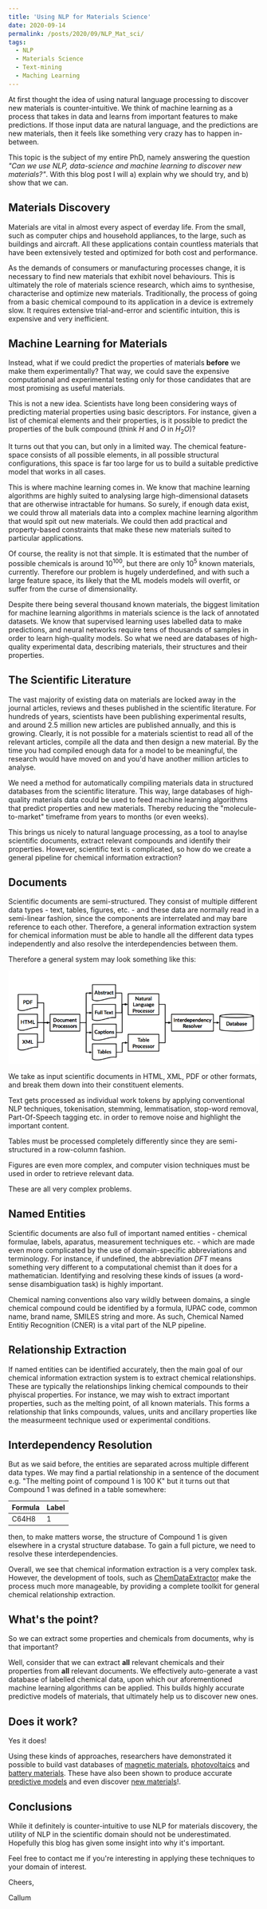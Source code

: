 ```yaml
---
title: 'Using NLP for Materials Science'
date: 2020-09-14
permalink: /posts/2020/09/NLP_Mat_sci/
tags:
  - NLP
  - Materials Science
  - Text-mining
  - Maching Learning
---
```

At first thought the idea of using natural language processing to discover new materials is counter-intuitive. We think of machine learning as a process that takes in data and learns from important features to make predictions. If those input data are natural language, and the predictions are new materials, then it feels like something very crazy has to happen in-between.

This topic is the subject of my entire PhD, namely answering the question <i>"Can we use NLP, data-science and machine learning to discover new materials?"</i>. With this blog post I will a) explain why we should try, and b) show that we can.

## Materials Discovery

Materials are vital in almost every aspect of everday life. From the small, such as computer chips and household appliances, to the large, such as buildings and aircraft. All these applications contain countless materials that have been extensively tested and optimized for both cost and performance.  

As the demands of consumers or manufacturing processes change, it is necessary to find new materials that exhibit novel behaviours. This is ultimately the role of materials science research, which aims to synthesise, characterise and optimize new materials. Traditionally, the process of going from a basic chemical compound to its application in a device is extremely slow. It requires extensive trial-and-error and scientific intuition, this is expensive and very inefficient.

## Machine Learning for Materials

Instead, what if we could predict the properties of materials <b>before</b> we make them experimentally? That way, we could save the expensive computational and experimental testing only for those candidates that are most promising as useful materials.

This is not a new idea. Scientists have long been considering ways of predicting material properties using basic descriptors. For instance, given a list of chemical elements and their properties, is it possible to predict the properties of the bulk compound (think $H$ and $O$ in $H_2O$)?

It turns out that you can, but only in a limited way. The chemical feature-space consists of all possible elements, in all possible structural configurations, this space is far too large for us to build a suitable predictive model that works in all cases.

This is where machine learning comes in. We know that machine learning algorithms are highly suited to analysing large high-dimensional datasets that are otherwise intractable for humans. So surely, if enough data exist, we could throw all materials data into a complex machine learning algorithm that would spit out new materials. We could then add practical and property-based constraints that make these new materials suited to particular applications.

Of course, the reality is not that simple. It is estimated that the number of possible chemicals is around $10^{100}$, but there are only $10^5$ known materials, currently. Therefore our problem is hugely underdefined, and with such a large feature space, its likely that the ML models models will overfit, or suffer from the curse of dimensionality.  

Despite there being several thousand known materials, the biggest limitation for machine learning algorithms in materials science is the lack of annotated datasets. We know that supervised learning uses labelled data to make predictions, and neural networks require tens of thousands of samples in order to learn high-quality models. So what we need are databases of high-quality experimental data, describing materials, their structures and their properties.

## The Scientific Literature

The vast majority of existing data on materials are locked away in the journal articles, reviews and theses published in the scientific literature. For hundreds of years, scientists have been publishing experimental results, and around 2.5 million new articles are published annually, and this is growing. Clearly, it is not possible for a materials scientist to read all of the relevant articles, compile all the data and then design a new material. By the time you had compiled enough data for a model to be meaningful, the research would have moved on and you'd have another million articles to analyse.

We need a method for automatically compiling materials data in structured databases from the scientific literature. This way, large databases of high-quality materials data could be used to feed machine learning algorithms that predict properties and new materials. Thereby reducing the "molecule-to-market" timeframe from years to months (or even weeks).

This brings us nicely to natural language processing, as a tool  to anaylse scientific documents, extract relevant compounds and identify their properties. However, scientific text is complicated, so how do we create a general pipeline for chemical information extraction?

## Documents
Scientific documents are semi-structured. They consist of multiple different data types - text, tables, figures, etc. - and these data are normally read in a semi-linear fashion, since the components are interrelated and may bare reference to each other. Therefore, a general information extraction system for chemical information must be able to handle all the different data types independently and also resolve the interdependencies between them.

Therefore a general system may look something like this:

![CDE](/images/system_overview.png)

We take as input scientific documents in HTML, XML, PDF or other formats, and break them down into their constituent elements.

Text gets processed as individual work tokens by applying conventional NLP techniques, tokenisation, stemming, lemmatisation, stop-word removal, Part-Of-Speech tagging etc. in order to remove noise and highlight the important content.

Tables must be processed completely differently since they are semi-structured in a row-column fashion.

Figures are even more complex, and computer vision techniques must be used in order to retrieve relevant data.

These are all very complex problems.

## Named Entities
Scientific documents are also full of important named entities - chemical formulae, labels, aparatus, measurement techniques etc. - which are made even more complicated by the use of domain-specific abbreviations and terminology. For instance, if undefined, the abbreviation <i>DFT</i> means something very different to a computational chemist than it does for a mathematician. Identifying and resolving these kinds of issues (a word-sense disambiguation task) is highly important. 

Chemical naming conventions also vary wildly between domains, a single chemical compound could be identified by a formula, IUPAC code, common name, brand name, SMILES string and more. As such, Chemical Named Entitiy Recognition (CNER) is a vital part of the NLP pipeline.

## Relationship Extraction
If named entities can be identified accurately, then the main goal of our chemical information extraction system is to extract chemical relationships. These are typically the relationships linking chemical compounds to their phyiscal properties. For instance, we may wish to extract important properties, such as the melting point, of all known materials. This forms a relationship that links compounds, values, units and ancillary properties like the measurmeent technique used or experimental conditions.


## Interdependency Resolution
But as we said before, the entities are separated across multiple different data types. We may find a partial relationship in a sentence of the document e.g. "The melting point of compound 1 is 100 K" but it turns out that Compound 1 was defined in a table somewhere:


Formula|Label
--|--|
C64H8|1

then, to make matters worse, the structure of Compound 1 is given elsewhere in a crystal structure database. To gain a full picture, we need to resolve these interdependencies.

Overall, we see that chemical information extraction is a very complex task. However, the development of tools, such as [ChemDataExtractor](https://chemdataextractor.org) make the process much more manageable, by providing a complete toolkit for general chemical relationship extraction.


## What's the point?
So we can extract some properties and chemicals from documents, why is that important? 

Well, consider that we can extract <b>all</b> relevant chemicals and their properties from <b>all</b> relevant documents. We effectively auto-generate a vast database of labelled chemical data, upon which our aforementioned machine learning algorithms can be applied. This builds highly accurate predictive models of materials, that ultimately help us to discover new ones.

## Does it work?
Yes it does! 

Using these kinds of approaches, researchers have demonstrated it possible to build vast databases of [magnetic materials](https://www.nature.com/articles/sdata2018111), [photovoltaics](https://ui.adsabs.harvard.edu/abs/2019APS..MARB22013B/abstract) and [battery materials](https://www.nature.com/articles/s41597-020-00602-2). These have also been shown to produce accurate [predictive models](https://www.nature.com/articles/s41524-020-0287-8) and even discover [new materials](https://www.nature.com/articles/s41427-020-0214-y)!.

## Conclusions
While it definitely is counter-intuitive to use NLP for materials discovery, the utility of NLP in the scientific domain should not be underestimated. Hopefully this blog has given some insight into why it's important.

Feel free to contact me if you're interesting in applying these techniques to your domain of interest.

Cheers,

Callum
